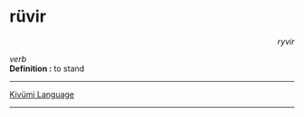 
# rüvir

<div align="right"><i>ryvir</i></div>

*verb*  
**Definition :** to stand  

---

[Kivümi Language](../README.md)

---

